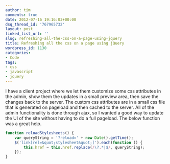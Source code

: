 ```yaml
---
author: tim
comments: true
date: 2012-07-16 19:16:03+00:00
dsq_thread_id: '767965732'
layout: post
linked_list_url: ''
slug: refreshing-all-the-css-on-a-page-using-jquery
title: Refreshing all the css on a page using jQuery
wordpress_id: 1130
categories:
- Code
tags:
- css
- javascript
- jquery
---
```


I have a client project where we let them customize some css attributes in the
admin, show them the updates in a small preview area, then save the changes
back to the server. The custom css attributes are in a small css file that is
generated on pageload and then cached to the server. All of the admin
functionality is done through ajax, so I wanted a good way to update the UI of
the site without having to do a full pageload. The below function was a great
help.

```javascript
function reloadStylesheets() {
    var queryString = '?reload=' + new Date().getTime();
    $('link[rel=&quot;stylesheet&quot;]').each(function () {
        this.href = this.href.replace(/\?.*|$/, queryString);
    });
}
```